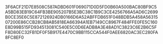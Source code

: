 3F6ACF21D7E8508C587ADBD601F069071D0D5FD0B60A500BAC80BF9C5A5BD83EB19C64FB3BE905207B5E3BC38C1B9C3CE4256766A5AD6C2699B0CE35E6C5E872126924DB0166D6A52ABFFDB651F048BDB5A458A5631507200E86CCB28CB8AB5818EA66394A1EB7149CC8967F484FFE0FE5C160E8D99B515FD934513081C540E5C0D6EADB8A3E48AD1C3823C6E2B6C5FF8D80EC32FB1DF0F5B917E4470C9BB115CCA544F0AEE6820AC3EC280FA8FC8EF0